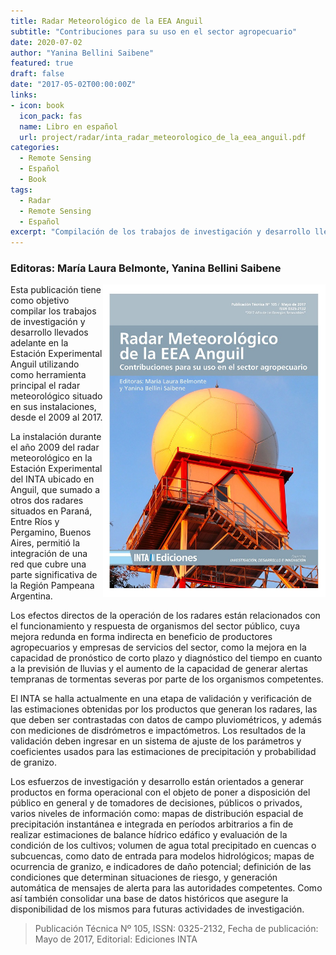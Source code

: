 ```yaml
---
title: Radar Meteorológico de la EEA Anguil
subtitle: "Contribuciones para su uso en el sector agropecuario"
date: 2020-07-02
author: "Yanina Bellini Saibene"
featured: true
draft: false
date: "2017-05-02T00:00:00Z"
links:
- icon: book
  icon_pack: fas
  name: Libro en español
  url: project/radar/inta_radar_meteorologico_de_la_eea_anguil.pdf
categories:
  - Remote Sensing
  - Español
  - Book
tags:
  - Radar
  - Remote Sensing
  - Español
excerpt: "Compilación de los trabajos de investigación y desarrollo llevados adelante en la Estación Experimental Agropecuaria Anguil utilizando el radar meteorológico situado en sus instalaciones, desde el 2009 al 2017"
---
```


### Editoras: María Laura Belmonte, Yanina Bellini Saibene  

<img src='featured.jpg' align="right" height="500" alt='Tapa del libro donde aparece el radomo del radar de la EEA Anguil'/>

Esta publicación tiene como objetivo compilar los trabajos de investigación y desarrollo llevados adelante en la Estación Experimental Anguil utilizando como herramienta principal el radar meteorológico situado en sus instalaciones, desde el 2009 al 2017.

La instalación durante el año 2009 del radar meteorológico en la Estación Experimental del INTA ubicado en Anguil, que sumado a otros dos radares situados en Paraná, Entre Ríos y Pergamino, Buenos Aires, permitió la integración de una red que cubre una parte significativa de la Región Pampeana Argentina.

Los efectos directos de la operación de los radares están relacionados con el funcionamiento y respuesta de organismos del sector público, cuya mejora redunda en forma indirecta en beneficio de productores agropecuarios y empresas de servicios del sector, como la mejora en la capacidad de pronóstico de corto plazo y diagnóstico del tiempo en cuanto a la previsión de lluvias y el aumento de la capacidad de generar alertas tempranas de tormentas severas por parte de los organismos competentes.

El INTA se halla actualmente en una etapa de validación y verificación de las estimaciones obtenidas por los productos que generan los radares, las que deben ser contrastadas con datos de campo pluviométricos, y además con mediciones de disdrómetros e impactómetros. Los resultados de la validación deben ingresar en un sistema de ajuste de los parámetros y coeficientes usados para las estimaciones de precipitación y probabilidad de granizo.

Los esfuerzos de investigación y desarrollo están orientados a generar productos en forma operacional con el objeto de poner a disposición del público en general y de tomadores de decisiones, públicos o privados, varios niveles de información como: mapas de distribución espacial de precipitación instantánea e integrada en períodos arbitrarios a fin de realizar estimaciones de balance hídrico edáfico y evaluación de la condición de los cultivos; volumen de agua total precipitado en cuencas o subcuencas, como dato de entrada para modelos hidrológicos; mapas de ocurrencia de granizo, e indicadores de daño potencial; definición de las condiciones que determinan situaciones de riesgo, y generación automática de mensajes de alerta para las autoridades competentes. Como así también consolidar una base de datos históricos que asegure la disponibilidad de los mismos para futuras actividades de investigación.

> Publicación Técnica Nº 105, ISSN: 0325-2132, Fecha de publicación: Mayo de 2017, Editorial: Ediciones INTA
